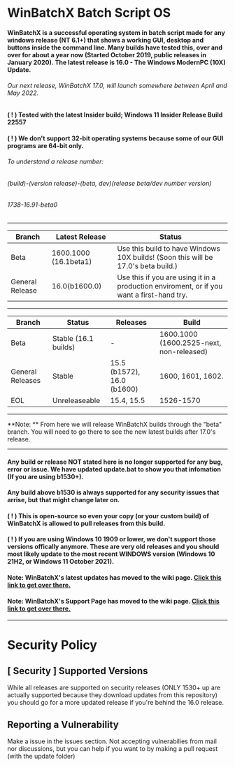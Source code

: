 # WinBatchX Batch Script OS
#### WinBatchX is a successful operating system in batch script made for any windows release (NT 6.1+) that shows a working GUI, desktop and buttons inside the command line. Many builds have tested this, over and over for about a year now (Started October 2019, public releases in January 2020). The latest release is 16.0 - The Windows ModernPC (10X) Update.

###### Our next release, WinBatchX 17.0, will launch somewhere between April and May 2022.


#### ( ! ) Tested with the latest Insider build; Windows 11 Insider Release Build 22557
#### ( ! ) We don't support 32-bit operating systems because some of our GUI programs are 64-bit only.

###### To understand a release number:

###### (build)-(version release)-(beta, dev)(release beta/dev number version)
###### 1738-16.91-beta0

***
Branch | Latest Release | Status
-|-|-
Beta | 1600.1000 (16.1beta1) | Use this build to have Windows 10X builds! (Soon this will be 17.0's beta build.)
General Release | 16.0(b1600.0) | Use this if you are using it in a production enviroment, or if you want a first-hand try.
***
Branch |Status| Releases |Build
----|--------|-----|----
Beta   | Stable (16.1 builds) | -   | 1600.1000 (1600.2525-next, non-released)
General Releases    | Stable | 15.5 (b1572), 16.0 (b1600)   | 1600, 1601, 1602.
EOL    | Unreleaseable | 15.4, 15.5   | 1526-1570


***

**Note:
**
From here we will release WinBatchX builds through the "beta" branch. You will need to go there to see the new latest builds after 17.0's release.
***
#### Any build or release NOT stated here is no longer supported for any bug, error or issue. We have updated update.bat to show you that infomation (If you are using b1530+).
#### Any build above b1530 is always supported for any security issues that arrise, but that might change later on.


#### ( ! ) This is open-source so even your copy (or your custom build) of WinBatchX is allowed to pull releases from this build.
#### ( ! ) If you are using Windows 10 1909 or lower, we don't support those versions offically anymore. These are very old releases and you should most likely update to the most recent WINDOWS version (Windows 10 21H2, or Windows 11 October 2021).


#### Note: WinBatchX's latest updates has moved to the wiki page. [Click this link to get over there.](https://github.com/bes-ptah/WinBatchX/wiki)
#### Note: WinBatchX's Support Page has moved to the wiki page. [Click this link to get over there.](https://github.com/bes-ptah/WinBatchX/wiki/Support-Page)
***



# Security Policy

## [ Security ] Supported Versions

While all releases are supported on security releases (ONLY 1530+ up are actually supported because they download updates from this repository) you should go for a more updated release if you're behind the 16.0 release.



## Reporting a Vulnerability

Make a issue in the issues section. Not accepting vulnerabilies from mail nor discussions, but you can help if you want to by making a pull request (with the update folder)





